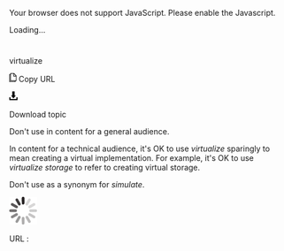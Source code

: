 Your browser does not support JavaScript. Please enable the Javascript.

Loading...

# 

virtualize

![Copy URL](virtualize_files/Copy.png)
Copy URL

![Download](virtualize_files/Download.png)

Download topic

Don't use in content for a general audience.

In content for a technical audience, it's OK to use *virtualize* sparingly to mean creating a virtual implementation. For example, it's OK to use *virtualize storage* to refer to creating virtual storage. 

Don't use as a synonym for *simulate*.

![In progress](virtualize_files/activity-large.gif)

URL :
